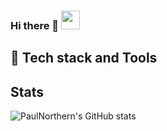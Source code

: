 ### Hi there 👋 <img src="./hello.gif" width="30px">


## &#x1f527; Tech stack and Tools


## Stats 
![PaulNorthern's GitHub stats](https://github-readme-stats.vercel.app/api?username=PaulNorthern&show_icons=true&theme=radical)

<!--
**PaulNorthern/PaulNorthern** is a ✨ _special_ ✨ repository because its `README.md` (this file) appears on your GitHub profile.

Here are some ideas to get you started:

- 🔭 I’m currently working on ...
- 🌱 I’m currently learning ...
- 👯 I’m looking to collaborate on ...
- 🤔 I’m looking for help with ...
- 💬 Ask me about ...
- 📫 How to reach me: ...
- 😄 Pronouns: ...
- ⚡ Fun fact: ...
-->
